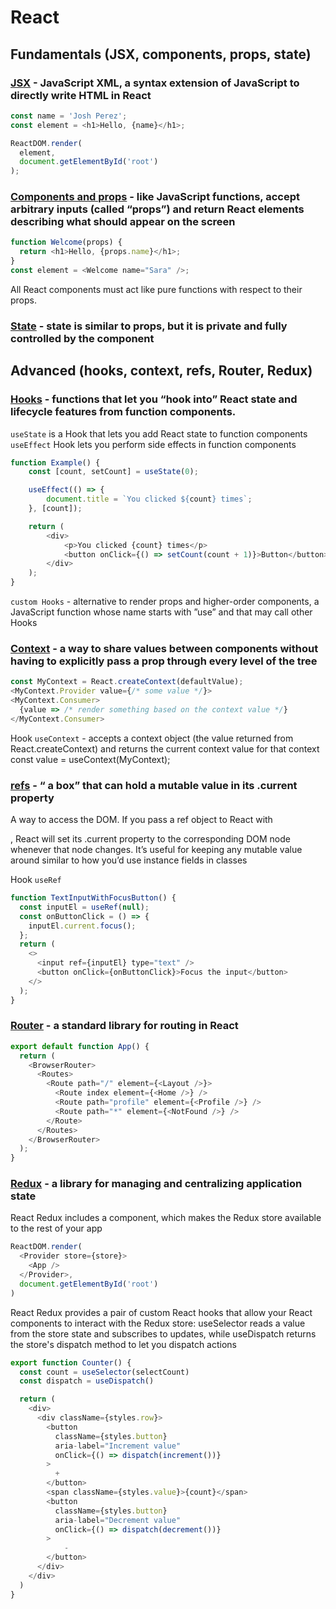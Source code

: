 # React 

## Fundamentals (JSX, components, props, state)

### [JSX](https://reactjs.org/docs/introducing-jsx.html) - JavaScript XML, a syntax extension of JavaScript to directly write HTML in React

```js
const name = 'Josh Perez';
const element = <h1>Hello, {name}</h1>;

ReactDOM.render(
  element,
  document.getElementById('root')
);
```

### [Components and props](https://reactjs.org/docs/components-and-props.html) - like JavaScript functions, accept arbitrary inputs (called “props”) and return React elements describing what should appear on the screen

```js
function Welcome(props) {
  return <h1>Hello, {props.name}</h1>;
}
const element = <Welcome name="Sara" />;
```

All React components must act like pure functions with respect to their props.

### [State](https://reactjs.org/docs/state-and-lifecycle.html) - state is similar to props, but it is private and fully controlled by the component


## Advanced (hooks, context, refs, Router, Redux)

### [Hooks](https://reactjs.org/docs/hooks-reference.html) - functions that let you “hook into” React state and lifecycle features from function components. 

`useState` is a Hook that lets you add React state to function components
`useEffect` Hook lets you perform side effects in function components

```js
function Example() {
    const [count, setCount] = useState(0);

    useEffect(() => {
        document.title = `You clicked ${count} times`;
    }, [count]);

    return (
        <div>
            <p>You clicked {count} times</p>
            <button onClick={() => setCount(count + 1)}>Button</button>
        </div>
    );
}
```

`custom Hooks` - alternative to render props and higher-order components, a JavaScript function whose name starts with ”use” and that may call other Hooks

### [Context](https://reactjs.org/docs/context.html) - a way to share values between components without having to explicitly pass a prop through every level of the tree

```js
const MyContext = React.createContext(defaultValue);
<MyContext.Provider value={/* some value */}>
<MyContext.Consumer>
  {value => /* render something based on the context value */}
</MyContext.Consumer>
```

Hook `useContext` - accepts a context object (the value returned from React.createContext) and returns the current context value for that context
const value = useContext(MyContext);

### [refs](https://reactjs.org/docs/refs-and-the-dom.html) - “ a box” that can hold a mutable value in its .current property

A way to access the DOM. If you pass a ref object to React with <div ref={myRef} />, React will set its .current property to the corresponding DOM node whenever that node changes. It’s useful for keeping any mutable value around similar to how you’d use instance fields in classes

Hook `useRef`

```js
function TextInputWithFocusButton() {
  const inputEl = useRef(null);
  const onButtonClick = () => {
    inputEl.current.focus();
  };
  return (
    <>
      <input ref={inputEl} type="text" />
      <button onClick={onButtonClick}>Focus the input</button>
    </>
  );
}
```

### [Router](https://reactrouter.com/) - a standard library for routing in React

```js
export default function App() {
  return (
    <BrowserRouter>
      <Routes>
        <Route path="/" element={<Layout />}>
          <Route index element={<Home />} />
          <Route path="profile" element={<Profile />} />
          <Route path="*" element={<NotFound />} />
        </Route>
      </Routes>
    </BrowserRouter>
  );
}
```

### [Redux](https://react-redux.js.org/) - a library for managing and centralizing application state

React Redux includes a <Provider /> component, which makes the Redux store available to the rest of your app

```js
ReactDOM.render(
  <Provider store={store}>
    <App />
  </Provider>,
  document.getElementById('root')
)
```

React Redux provides a pair of custom React hooks that allow your React components to interact with the Redux store: useSelector reads a value from the store state and subscribes to updates, while useDispatch returns the store's dispatch method to let you dispatch actions

```js
export function Counter() {
  const count = useSelector(selectCount)
  const dispatch = useDispatch()

  return (
    <div>
      <div className={styles.row}>
        <button
          className={styles.button}
          aria-label="Increment value"
          onClick={() => dispatch(increment())}
        >
          +
        </button>
        <span className={styles.value}>{count}</span>
        <button
          className={styles.button}
          aria-label="Decrement value"
          onClick={() => dispatch(decrement())}
        >
            -
        </button>
      </div>
    </div>
  )
}
```
